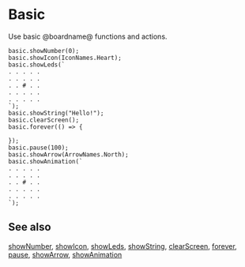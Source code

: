 # Basic

Use basic @boardname@ functions and actions.

```cards
basic.showNumber(0);
basic.showIcon(IconNames.Heart);
basic.showLeds(`
. . . . .
. . . . .
. . # . .
. . . . .
. . . . .
`);
basic.showString("Hello!");
basic.clearScreen();
basic.forever(() => {
    
});
basic.pause(100);
basic.showArrow(ArrowNames.North);
basic.showAnimation(`
. . . . .
. . . . .
. . # . .
. . . . .
. . . . .
`);
```

## See also

[showNumber](/reference/basic/show-number), 
[showIcon](/reference/basic/show-icon),
[showLeds](/reference/basic/show-leds), [showString](/reference/basic/show-string), 
[clearScreen](/reference/basic/clear-screen), [forever](/reference/basic/forever), [pause](/reference/basic/pause), 
[showArrow](/reference/basic/show-arrow), [showAnimation](/reference/basic/show-animation)
